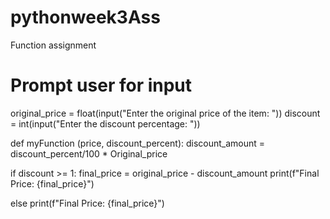# pythonweek3Ass
Function assignment
# Prompt user for input
original_price = float(input("Enter the original price of the item: "))
discount = int(input("Enter the discount percentage: "))

def myFunction  (price, discount_percent):
    discount_amount = discount_percent/100 * Original_price

if discount >= 1:
final_price = original_price - discount_amount
print(f"Final Price: {final_price}")

else
print(f"Final Price: {final_price}")

    


